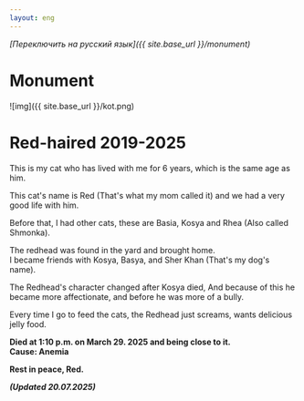 ```yaml
---
layout: eng
---
```


*[Переключить на русский язык]({{ site.base_url }}/monument)*

# Monument

![img]({{ site.base_url }}/kot.png)

**Red-haired 2019-2025**
=

This is my cat who has lived with me for 6 years, which is the same age as him.  

This cat's name is Red (That's what my mom called it) and we had a very good life with him.  

Before that, I had other cats, these are Basia, Kosya and Rhea (Also called Shmonka).  

The redhead was found in the yard and brought home.  
I became friends with Kosya, Basya, and Sher Khan (That's my dog's name).  

The Redhead's character changed after Kosya died,
And because of this he became more affectionate, and before he was more of a bully.

Every time I go to feed the cats, the Redhead just screams, wants delicious jelly food.

**Died at 1:10 p.m. on March 29. 2025 and being close to it.**  
**Cause: Anemia**

**Rest in peace, Red.**





***(Updated 20.07.2025)***  